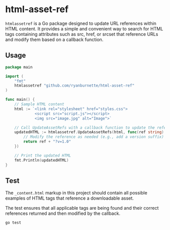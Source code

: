 # html-asset-ref

`htmlassetref` is a Go package designed to update URL references within HTML
content. It provides a simple and convenient way to search for HTML tags
containing attributes such as src, href, or srcset that reference URLs and
modify them based on a callback function.

## Usage

```go
package main

import (
	"fmt"
	htmlassetref "github.com/ryanburnette/html-asset-ref"
)

func main() {
	// Sample HTML content
	html := `<link rel="stylesheet" href="styles.css">
	         <script src="script.js"></script>
	         <img src="image.jpg" alt="Image">`

	// Call UpdateAssetRefs with a callback function to update the references
	updatedHTML := htmlassetref.UpdateAssetRefs(html, func(ref string) string {
		// Modify the reference as needed (e.g., add a version suffix)
		return ref + "?v=1.0"
	})

	// Print the updated HTML
	fmt.Println(updatedHTML)
}

```

## Test

The `_content.html` markup in this project should contain all possible examples
of HTML tags that reference a downloadable asset.

The test ensures that all applicable tags are being found and their correct
references returned and then modified by the callback.

```shell
go test
```
